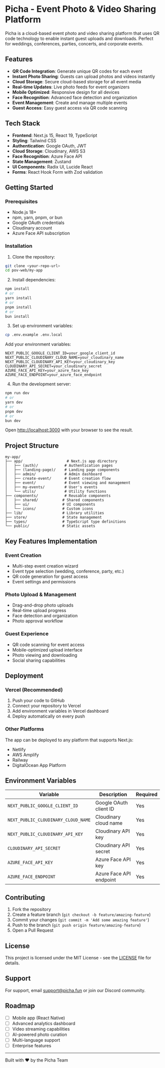 # Picha - Event Photo & Video Sharing Platform

Picha is a cloud-based event photo and video sharing platform that uses QR code technology to enable instant guest uploads and downloads. Perfect for weddings, conferences, parties, concerts, and corporate events.

## Features

- **QR Code Integration**: Generate unique QR codes for each event
- **Instant Photo Sharing**: Guests can upload photos and videos instantly
- **Cloud Storage**: Secure cloud-based storage for all event media
- **Real-time Updates**: Live photo feeds for event organizers
- **Mobile Optimized**: Responsive design for all devices
- **Face Recognition**: Advanced face detection and organization
- **Event Management**: Create and manage multiple events
- **Guest Access**: Easy guest access via QR code scanning

## Tech Stack

- **Frontend**: Next.js 15, React 19, TypeScript
- **Styling**: Tailwind CSS
- **Authentication**: Google OAuth, JWT
- **Cloud Storage**: Cloudinary, AWS S3
- **Face Recognition**: Azure Face API
- **State Management**: Zustand
- **UI Components**: Radix UI, Lucide React
- **Forms**: React Hook Form with Zod validation

## Getting Started

### Prerequisites

- Node.js 18+
- npm, yarn, pnpm, or bun
- Google OAuth credentials
- Cloudinary account
- Azure Face API subscription

### Installation

1. Clone the repository:

```bash
git clone <your-repo-url>
cd pov-web/my-app
```

2. Install dependencies:

```bash
npm install
# or
yarn install
# or
pnpm install
# or
bun install
```

3. Set up environment variables:

```bash
cp .env.example .env.local
```

Add your environment variables:

```env
NEXT_PUBLIC_GOOGLE_CLIENT_ID=your_google_client_id
NEXT_PUBLIC_CLOUDINARY_CLOUD_NAME=your_cloudinary_name
NEXT_PUBLIC_CLOUDINARY_API_KEY=your_cloudinary_key
CLOUDINARY_API_SECRET=your_cloudinary_secret
AZURE_FACE_API_KEY=your_azure_face_key
AZURE_FACE_ENDPOINT=your_azure_face_endpoint
```

4. Run the development server:

```bash
npm run dev
# or
yarn dev
# or
pnpm dev
# or
bun dev
```

Open [http://localhost:3000](http://localhost:3000) with your browser to see the result.

## Project Structure

```
my-app/
├── app/                    # Next.js app directory
│   ├── (auth)/            # Authentication pages
│   ├── (landing-page)/    # Landing page components
│   ├── admin/             # Admin dashboard
│   ├── create-event/      # Event creation flow
│   ├── event/             # Event viewing and management
│   ├── my-events/         # User's events
│   └── utils/             # Utility functions
├── components/            # Reusable components
│   ├── shared/           # Shared components
│   ├── ui/               # UI components
│   └── icons/            # Custom icons
├── lib/                  # Library utilities
├── store/                # State management
├── types/                # TypeScript type definitions
└── public/               # Static assets
```

## Key Features Implementation

### Event Creation

- Multi-step event creation wizard
- Event type selection (wedding, conference, party, etc.)
- QR code generation for guest access
- Event settings and permissions

### Photo Upload & Management

- Drag-and-drop photo uploads
- Real-time upload progress
- Face detection and organization
- Photo approval workflow

### Guest Experience

- QR code scanning for event access
- Mobile-optimized upload interface
- Photo viewing and downloading
- Social sharing capabilities

## Deployment

### Vercel (Recommended)

1. Push your code to GitHub
2. Connect your repository to Vercel
3. Add environment variables in Vercel dashboard
4. Deploy automatically on every push

### Other Platforms

The app can be deployed to any platform that supports Next.js:

- Netlify
- AWS Amplify
- Railway
- DigitalOcean App Platform

## Environment Variables

| Variable                            | Description             | Required |
| ----------------------------------- | ----------------------- | -------- |
| `NEXT_PUBLIC_GOOGLE_CLIENT_ID`      | Google OAuth client ID  | Yes      |
| `NEXT_PUBLIC_CLOUDINARY_CLOUD_NAME` | Cloudinary cloud name   | Yes      |
| `NEXT_PUBLIC_CLOUDINARY_API_KEY`    | Cloudinary API key      | Yes      |
| `CLOUDINARY_API_SECRET`             | Cloudinary API secret   | Yes      |
| `AZURE_FACE_API_KEY`                | Azure Face API key      | Yes      |
| `AZURE_FACE_ENDPOINT`               | Azure Face API endpoint | Yes      |

## Contributing

1. Fork the repository
2. Create a feature branch (`git checkout -b feature/amazing-feature`)
3. Commit your changes (`git commit -m 'Add some amazing feature'`)
4. Push to the branch (`git push origin feature/amazing-feature`)
5. Open a Pull Request

## License

This project is licensed under the MIT License - see the [LICENSE](LICENSE) file for details.

## Support

For support, email support@picha.fun or join our Discord community.

## Roadmap

- [ ] Mobile app (React Native)
- [ ] Advanced analytics dashboard
- [ ] Video streaming capabilities
- [ ] AI-powered photo curation
- [ ] Multi-language support
- [ ] Enterprise features

---

Built with ❤️ by the Picha Team
